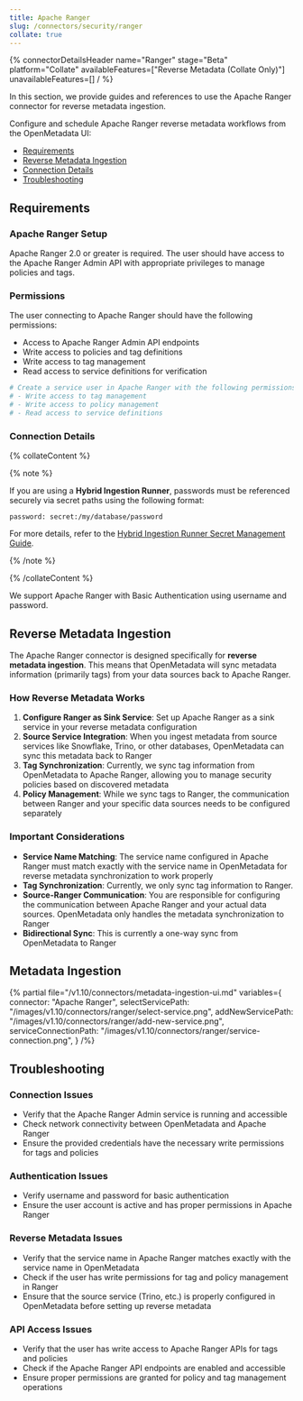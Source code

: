 ```yaml
---
title: Apache Ranger
slug: /connectors/security/ranger
collate: true
---
```


{% connectorDetailsHeader
name="Ranger"
stage="Beta"
platform="Collate"
availableFeatures=["Reverse Metadata (Collate Only)"]
unavailableFeatures=[]
/ %}

In this section, we provide guides and references to use the Apache Ranger connector for reverse metadata ingestion.

Configure and schedule Apache Ranger reverse metadata workflows from the OpenMetadata UI:

- [Requirements](#requirements)
- [Reverse Metadata Ingestion](#reverse-metadata-ingestion)
- [Connection Details](#connection-details)
- [Troubleshooting](#troubleshooting)

## Requirements

### Apache Ranger Setup
Apache Ranger 2.0 or greater is required. The user should have access to the Apache Ranger Admin API with appropriate privileges to manage policies and tags.

### Permissions
The user connecting to Apache Ranger should have the following permissions:
- Access to Apache Ranger Admin API endpoints
- Write access to policies and tag definitions
- Write access to tag management
- Read access to service definitions for verification

```bash
# Create a service user in Apache Ranger with the following permissions:
# - Write access to tag management
# - Write access to policy management
# - Read access to service definitions
```

### Connection Details

{% collateContent %}

{% note %} 

If you are using a **Hybrid Ingestion Runner**, passwords must be referenced securely via secret paths using the following format:

```
password: secret:/my/database/password
```
For more details, refer to the [Hybrid Ingestion Runner Secret Management Guide](https://docs.getcollate.io/getting-started/day-1/hybrid-saas/hybrid-ingestion-runner#3.-manage-secrets-securely).

{% /note %}

{% /collateContent %}

We support Apache Ranger with Basic Authentication using username and password.

## Reverse Metadata Ingestion

The Apache Ranger connector is designed specifically for **reverse metadata ingestion**. This means that OpenMetadata will sync metadata information (primarily tags) from your data sources back to Apache Ranger.

### How Reverse Metadata Works

1. **Configure Ranger as Sink Service**: Set up Apache Ranger as a sink service in your reverse metadata configuration
2. **Source Service Integration**: When you ingest metadata from source services like Snowflake, Trino, or other databases, OpenMetadata can sync this metadata back to Ranger
3. **Tag Synchronization**: Currently, we sync tag information from OpenMetadata to Apache Ranger, allowing you to manage security policies based on discovered metadata
4. **Policy Management**: While we sync tags to Ranger, the communication between Ranger and your specific data sources needs to be configured separately

### Important Considerations

- **Service Name Matching**: The service name configured in Apache Ranger must match exactly with the service name in OpenMetadata for reverse metadata synchronization to work properly
- **Tag Synchronization**: Currently, we only sync tag information to Ranger.
- **Source-Ranger Communication**: You are responsible for configuring the communication between Apache Ranger and your actual data sources. OpenMetadata only handles the metadata synchronization to Ranger
- **Bidirectional Sync**: This is currently a one-way sync from OpenMetadata to Ranger

## Metadata Ingestion

{% partial 
  file="/v1.10/connectors/metadata-ingestion-ui.md" 
  variables={
    connector: "Apache Ranger", 
    selectServicePath: "/images/v1.10/connectors/ranger/select-service.png",
    addNewServicePath: "/images/v1.10/connectors/ranger/add-new-service.png",
    serviceConnectionPath: "/images/v1.10/connectors/ranger/service-connection.png",
} 
/%}
## Troubleshooting

### Connection Issues
- Verify that the Apache Ranger Admin service is running and accessible
- Check network connectivity between OpenMetadata and Apache Ranger
- Ensure the provided credentials have the necessary write permissions for tags and policies

### Authentication Issues
- Verify username and password for basic authentication
- Ensure the user account is active and has proper permissions in Apache Ranger

### Reverse Metadata Issues
- Verify that the service name in Apache Ranger matches exactly with the service name in OpenMetadata
- Check if the user has write permissions for tag and policy management in Ranger
- Ensure that the source service (Trino, etc.) is properly configured in OpenMetadata before setting up reverse metadata

### API Access Issues
- Verify that the user has write access to Apache Ranger APIs for tags and policies
- Check if the Apache Ranger API endpoints are enabled and accessible
- Ensure proper permissions are granted for policy and tag management operations
